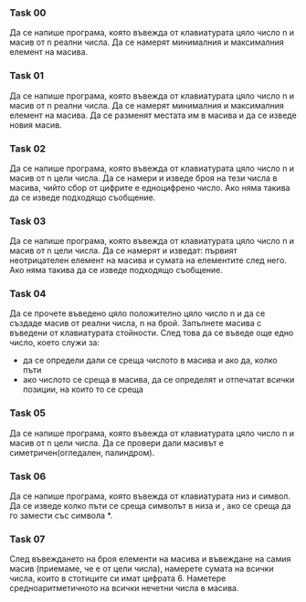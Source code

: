 ### Task 00

Да се напише програма, която въвежда от клавиатурата цяло число n и масив от n реални числа. Да се намерят минималния и максималния елемент на масива.

### Task 01

Да се напише програма, която въвежда от клавиатурата цяло число n и масив от n реални числа. Да се намерят минималния и максималния елемент на масива. Да се разменят местата им в масива и да се изведе новия масив.

### Task 02

Да се напише програма, която въвежда от клавиатурата цяло число n и масив от n цели числа. Да се намери и изведе броя на тези числа в масива, чийто сбор от цифрите е едноцифрено число. Ако няма такива да се изведе подходящо съобщение.

### Task 03

Да се напише програма, която въвежда от клавиатурата цяло число n и масив от n цели числа. Да се намерят и изведат: първият неотрицателен елемент на масива и сумата на елементите след него. Ако няма такива да се изведе подходящо съобщение.

### Task 04

Да се прочете въведено цяло положително цяло число n и да се създаде масив от реални числа, n на брой.  Запълнете масива с въведени от клавиатурата стойности. След това да се въведе още едно число, което служи за:

- да се определи дали се среща числото в масива и ако да, колко пъти
- ако числото се среща в масива, да се определят и отпечатат всички позиции, на които то се среща

### Task 05

Да се напише програма, която въвежда от клавиатурата цяло число n и масив от n цели числа. Да се провери дали масивът е симетричен(огледален, палиндром).

### Task 06

Да се напише програма, която въвежда от клавиатурата низ и символ. Да се изведе колко пъти се среща символът в низа и , ако се среща да го замести със символа *.

### Task 07

След въвеждането на броя елементи на масива и въвеждане на самия масив (приемаме, че е от цели числа), намерете сумата на всички числа, които в стотиците си имат цифрата 6. Наметере средноаритметичното на всички нечетни числа в масива.
